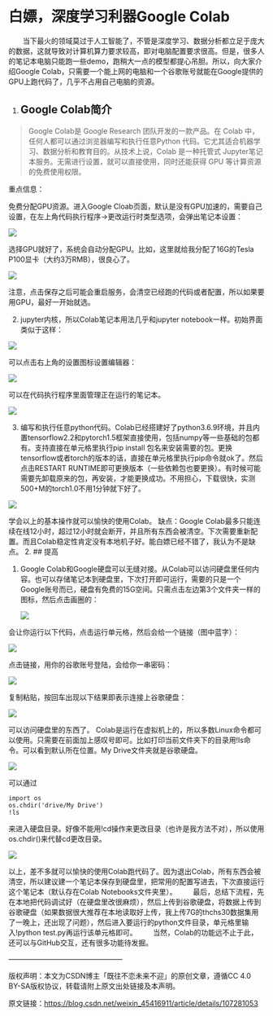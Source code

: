 # 白嫖，深度学习利器Google Colab

  当下最火的领域莫过于人工智能了，不管是深度学习、数据分析都立足于庞大的数据，这就导致对计算机算力要求较高，即对电脑配置要求很高。但是，很多人的笔记本电脑只能跑一些demo，跑稍大一点的模型都提心吊胆。所以，向大家介绍Google Colab，只需要一个能上网的电脑和一个谷歌账号就能在Google提供的GPU上跑代码了，几乎不占用自己电脑的资源。

1. ## Google Colab简介

  > Google Colab是 Google Research 团队开发的一款产品。在 Colab 中，任何人都可以通过浏览器编写和执行任意Python 代码。它尤其适合机器学习、数据分析和教育目的。从技术上说，Colab 是一种托管式 Jupyter笔记本服务。无需进行设置，就可以直接使用，同时还能获得 GPU 等计算资源的免费使用权限。

重点信息：

免费分配GPU资源。进入Google Cloab页面，默认是没有GPU加速的，需要自己设置，在左上角代码执行程序->更改运行时类型选项，会弹出笔记本设置：

![](./colab/20200711114501145.png)

选择GPU就好了，系统会自动分配GPU。比如，这里就给我分配了16G的Tesla P100显卡（大约3万RMB），很良心了。

![](./colab/20200711115045816.png)


注意，点击保存之后可能会重启服务，会清空已经跑的代码或者配置，所以如果要用GPU，最好一开始就选。

2. jupyter内核，所以Colab笔记本用法几乎和jupyter notebook一样。初始界面类似于这样：

![](./colab/20200711120952762.png)

可以点击右上角的设置图标设置编辑器：

![](./colab/20200711121147413.png)

可以在代码执行程序里面管理正在运行的笔记本。

![](./colab/20200711120916499.png)

3. 编写和执行任意python代码。Colab已经搭建好了python3.6.9环境，并且内置tensorflow2.2和pytorch1.5框架直接使用，包括numpy等一些基础的包都有。支持直接在单元格里执行pip install 包名来安装需要的包。更换tensorflow或者torch的版本的话，直接在单元格里执行pip命令就ok了。然后点击RESTART RUNTIME即可更换版本（一些依赖包也要更换）。有时候可能需要先卸载原来的包，再安装，才能更换成功。不用担心，下载很快，实测500+M的torch1.0不用1分钟就下好了。

![](./colab/20200711122145339.png)

学会以上的基本操作就可以愉快的使用Colab。
缺点：Google Colab最多只能连续在线12小时，超过12小时就会断开，并且所有东西会被清空。下次需要重新配置。而且Colab稳定性肯定没有本地机子好。能白嫖已经不错了，我认为不是缺点。
2. ## 提高

  1. Google Colab和Google硬盘可以无缝对接。从Colab可以访问硬盘里任何内容。也可以存储笔记本到硬盘里，下次打开即可运行，需要的只是一个Google账号而已，硬盘有免费的15G空间。只需点击左边第3个文件夹一样的图标，然后点击画圈的：

     ![](./colab/20200711124020433.jpg)

会让你运行以下代码，点击运行单元格，然后会给一个链接（图中蓝字）：

![](./colab/20200711124135304.png)

点击链接，用你的谷歌账号登陆，会给你一串密码：

![](./colab/20200711124538726.jpg)

复制粘贴，按回车出现以下结果即表示连接上谷歌硬盘：

![](./colab/20200711124627388.png)

可以访问硬盘里的东西了。
Colab是运行在虚拟机上的，所以多数Linux命令都可以使用。只需要在前面加上感叹号即可。比如打印当前文件夹下的目录用!ls命令。可以看到默认所在位置。My Drive文件夹就是谷歌硬盘。

![](./colab/20200711125009931.png)

可以通过
```
import os
os.chdir('drive/My Drive')
!ls
```
来进入硬盘目录。好像不能用!cd操作来更改目录（也许是我方法不对），所以使用os.chdir()来代替cd更改目录。

![](./colab/20200711125902317.png)

以上，差不多就可以愉快的使用Colab跑代码了。因为退出Colab，所有东西会被清空，所以建议建一个笔记本保存到硬盘里，把常用的配置写进去，下次直接运行这个笔记本（默认存在Colab Notebooks文件夹里）。
  最后，总结下流程，先在本地把代码调试好（在硬盘里改很麻烦），然后上传到谷歌硬盘，将数据上传到谷歌硬盘（如果数据很大推荐在本地读取好上传，我上传7G的thchs30数据集用了一晚上，还出现了问题），然后进入要运行的python文件目录，单元格里输入!python test.py再运行该单元格即可。
  当然，Colab的功能远不止于此，还可以与GitHub交互，还有很多功能待发掘。

————————————————

版权声明：本文为CSDN博主「既往不恋未来不迎」的原创文章，遵循CC 4.0 BY-SA版权协议，转载请附上原文出处链接及本声明。

原文链接：https://blog.csdn.net/weixin_45416911/article/details/107281053